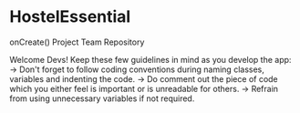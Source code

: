 # HostelEssential
onCreate() Project Team Repository

Welcome Devs!
Keep these few guidelines in mind as you develop the app:
-> Don't forget to follow coding conventions during naming classes, variables and indenting the code.
-> Do comment out the piece of code which you either feel is important or is unreadable for others.
-> Refrain from using unnecessary variables if not required.
